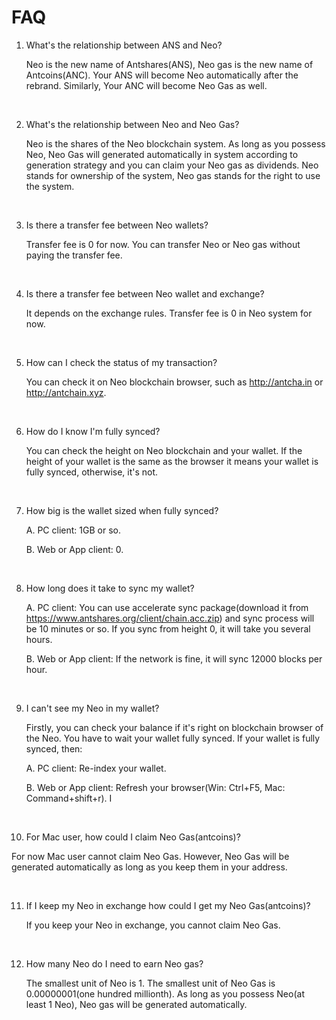 # FAQ

1. What's the relationship between ANS and Neo?

   Neo is the new name of Antshares(ANS), Neo gas is the new name of Antcoins(ANC). Your ANS will become Neo automatically after the rebrand. Similarly, Your ANC will become Neo Gas as well.

   ​

2. What's the relationship between Neo and Neo Gas?

   Neo is the shares of the Neo blockchain system. As long as you possess Neo, Neo Gas will generated automatically in system according to generation strategy and you can claim your Neo gas as dividends. Neo stands for ownership of the system, Neo gas stands for the right to use the system.

   ​

3. Is there a transfer fee between Neo wallets?

   Transfer fee is 0 for now. You can transfer Neo or Neo gas without paying the transfer fee.

   ​

4. Is there a transfer fee between Neo wallet and exchange?

   It depends on the exchange rules. Transfer fee is 0 in Neo system for now.

   ​

5. How can I check the status of my transaction?

   You can check it on Neo blockchain browser, such as http://antcha.in or http://antchain.xyz.

   ​

6. How do I know I'm fully synced?

   You can check the height on Neo blockchain and your wallet. If the height of your wallet is the same as the browser it means your wallet is fully synced, otherwise, it's not.

   ​

7. How big is the wallet sized when fully synced?

   A. PC client: 1GB or so.

   B. Web or App client: 0.

   ​

8. How long does it take to sync my wallet?

   A. PC client: You can use accelerate sync package(download it from https://www.antshares.org/client/chain.acc.zip) and sync process will be 10 minutes or so. If you sync from height 0, it will take you several hours.

   B. Web or App client: If the network is fine, it will sync 12000 blocks per hour.

   ​

9. I can't see my Neo in my wallet?

   Firstly, you can check your balance if it's right on blockchain browser of the Neo. You have to wait your wallet fully synced. If your wallet is fully synced, then:

   A. PC client: Re-index your wallet.

   B. Web or App client: Refresh your browser(Win: Ctrl+F5, Mac: Command+shift+r). I

   ​

10. For Mac user, how could I claim Neo Gas(antcoins)?

   For now Mac user cannot claim Neo Gas. However, Neo Gas will be generated automatically as long as you keep them in your address.

   ​

11. If I keep my Neo in exchange how could I get my Neo Gas(antcoins)?

    If you keep your Neo in exchange, you cannot claim Neo Gas.

    ​

12. How many Neo do I need to earn Neo gas?

    The smallest unit of Neo is 1. The smallest unit of Neo Gas is 0.00000001(one hundred millionth). As long as you possess Neo(at least 1 Neo), Neo gas will be generated automatically.
